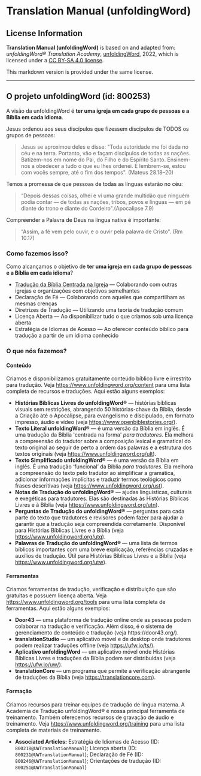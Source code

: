# Translation Manual (unfoldingWord)

## License Information

**Translation Manual (unfoldingWord)** is based on and adapted from: _unfoldingWord® Translation Academy_, [unfoldingWord](https://unfoldingword.org/utw), 2022, which is licensed under a [CC BY-SA 4.0 license](https://creativecommons.org/licenses/by-sa/4.0/legalcode.en).

This markdown version is provided under the same license.



--------------------------------

## O projeto unfoldingWord (id: 800253)

A visão da unfoldingWord é **ter uma igreja em cada grupo de pessoas e a Bíblia em cada idioma**.

Jesus ordenou aos seus discípulos que fizessem discípulos de TODOS os grupos de pessoas:

> Jesus se aproximou deles e disse: "Toda autoridade me foi dada no céu e na terra. Portanto, vão e façam discípulos de todas as nações. Batizem\-nos em nome do Pai, do Filho e do Espírito Santo. Ensinem\-nos a obedecer a tudo o que eu lhes ordenei. E lembrem\-se, estou com vocês sempre, até o fim dos tempos". (Mateus 28\.18–20\)

Temos a promessa de que pessoas de todas as línguas estarão no céu:

> “Depois dessas coisas, olhei e vi uma grande multidão que ninguém podia contar — de todas as nações, tribos, povos e línguas — em pé diante do trono e diante do Cordeiro".(Apocalipse 7\.9\)

Compreender a Palavra de Deus na língua nativa é importante:

> “Assim, a fé vem pelo ouvir, e o ouvir pela palavra de Cristo". (Rm 10\.17\)

### Como fazemos isso?

Como alcançamos o objetivo de **ter uma igreja em cada grupo de pessoas e a Bíblia em cada idioma**?

* [Tradução da Bíblia Centrada na Igreja](https://www.ccbt.bible/) — Colaborando com outras igrejas e organizações com objetivos semelhantes
* Declaração de Fé — Colaborando com aqueles que compartilham as mesmas crenças
* Diretrizes de Tradução — Utilizando uma teoria de tradução comum
* Licença Aberta — Ao disponibilizar tudo o que criamos sob uma licença aberta
* Estratégia de Idiomas de Acesso — Ao oferecer conteúdo bíblico para tradução a partir de um idioma conhecido

### O que nós fazemos?

#### Conteúdo

Criamos e disponibilizamos gratuitamente conteúdo bíblico livre e irrestrito para tradução. Veja https://www.unfoldingword.org/content para uma lista completa de recursos e traduções. Aqui estão alguns exemplos:

* **Histórias Bíblicas Livres do unfoldingWord®** — histórias bíblicas visuais sem restrições, abrangendo 50 histórias\-chave da Bíblia, desde a Criação até o Apocalipse, para evangelismo e discipulado, em formato impresso, áudio e vídeo (veja https://www.openbiblestories.org/).
* **Texto Literal unfoldingWord®** — é uma versão da Bíblia em inglês. É uma tradução da Bíblia 'centrada na forma' *para tradutores*. Ela melhora a compreensão do tradutor sobre a composição lexical e gramatical do texto original ao seguir de perto a ordem das palavras e a estrutura dos textos originais (veja https://www.unfoldingword.org/ult).
* **Texto Simplificado unfoldingWord®** — é uma versão da Bíblia em inglês. É uma tradução ‘funcional’ da Bíblia *para tradutores*. Ela melhora a compreensão do texto pelo tradutor ao simplificar a gramática, adicionar informações implícitas e traduzir termos teológicos como frases descritivas (veja https://www.unfoldingword.org/ust).
* **Notas de Tradução do unfoldingWord®** — ajudas linguísticas, culturais e exegéticas para tradutores. Elas são destinadas às Histórias Bíblicas Livres e à Bíblia (veja https://www.unfoldingword.org/utn).
* **Perguntas de Tradução do unfoldingWord®** — perguntas para cada parte do texto que tradutores e revisores podem fazer para ajudar a garantir que a tradução seja compreendida corretamente. Disponível para Histórias Bíblicas Livres e a Bíblia (veja https://www.unfoldingword.org/utq).
* **Palavras de Tradução do unfoldingWord®** — uma lista de termos bíblicos importantes com uma breve explicação, referências cruzadas e auxílios de tradução. Útil para Histórias Bíblicas Livres e a Bíblia (veja https://www.unfoldingword.org/utw).

#### Ferramentas

Criamos ferramentas de tradução, verificação e distribuição que são gratuitas e possuem licença aberta. Veja https://www.unfoldingword.org/tools para uma lista completa de ferramentas. Aqui estão alguns exemplos:

* **Door43** — uma plataforma de tradução online onde as pessoas podem colaborar na tradução e verificação. Além disso, é o sistema de gerenciamento de conteúdo e tradução (veja https://door43\.org/).
* **translationStudio** — um aplicativo móvel e de desktop onde tradutores podem realizar traduções offline (veja https://ufw.io/ts/).
* **Aplicativo unfoldingWord** — um aplicativo móvel onde Histórias Bíblicas Livres e traduções da Bíblia podem ser distribuídas (veja https://ufw.io/uw/).
* **translationCore** — um programa que permite a verificação abrangente de traduções da Bíblia (veja https://translationcore.com).

#### Formação

Criamos recursos para treinar equipes de tradução de língua materna. A Academia de Tradução unfoldingWord® é nossa principal ferramenta de treinamento. Também oferecemos recursos de gravação de áudio e treinamento. Veja https://www.unfoldingword.org/training para uma lista completa de materiais de treinamento.

* **Associated Articles:** Estratégia de Idiomas de Acesso (ID: `800218@UWTranslationManual`); Licença aberta (ID: `800231@UWTranslationManual`); Declaração de Fé (ID: `800246@UWTranslationManual`); Orientações de tradução (ID: `800251@UWTranslationManual`)

